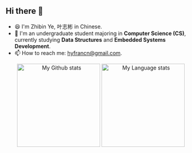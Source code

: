 ## Hi there 👋

<!--
**ZadenYip/ZadenYip** is a ✨ _special_ ✨ repository because its `README.md` (this file) appears on your GitHub profile.

Here are some ideas to get you started:

- 🔭 I’m currently working on ...
- 🌱 I’m currently learning ...
- 👯 I’m looking to collaborate on ...
- 🤔 I’m looking for help with ...
- 💬 Ask me about ...
- 📫 How to reach me: ...
- 😄 Pronouns: ...
- ⚡ Fun fact: ...
-->
- 😆 I'm Zhibin Ye, 叶志彬 in Chinese.
- 🏫 I'm an undergraduate student majoring in **Computer Science (CS)**, currently studying **Data Structures** and **Embedded Systems Development**.
- 📫 How to reach me: [hyfrancn@gmail.com](mailto:hyfrancn@gmail.com).

<div align="center"> 
  <img 
    src="https://github-readme-stats.vercel.app/api?username=ZadenYip&rank_icon=percentile&show_icons=true&theme=transparent&show=reviews&count_private=true&role=OWNER,ORGANIZATION_MEMBER,COLLABORATOR"
    alt="My Github stats"
    height="220"
  />
  <img 
    src="https://github-readme-stats.vercel.app/api/top-langs/?username=ZadenYip&hide=html,css,CMake,BitBake,Makefile&theme=transparent&layout=donut&role=OWNER,ORGANIZATION_MEMBER"
    alt="My Language stats"
    height="220"
  />
</div>
